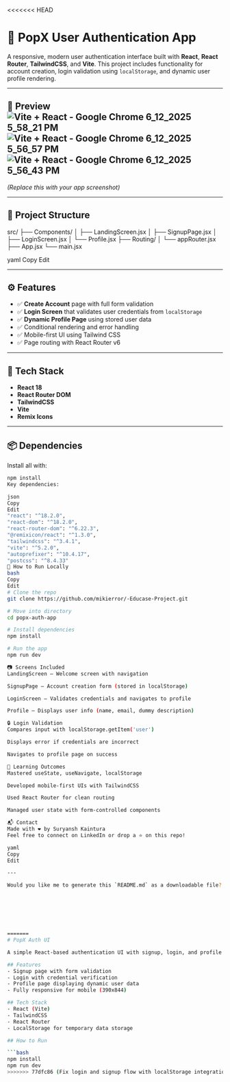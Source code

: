 <<<<<<< HEAD
# 🔐 PopX User Authentication App

A responsive, modern user authentication interface built with **React**, **React Router**, **TailwindCSS**, and **Vite**. This project includes functionality for account creation, login validation using `localStorage`, and dynamic user profile rendering.

---

## 📸 Preview![Vite + React - Google Chrome 6_12_2025 5_58_21 PM](https://github.com/user-attachments/assets/38edd9f5-528f-4cd2-99b4-af2fffdf2f6f)![Vite + React - Google Chrome 6_12_2025 5_56_57 PM](https://github.com/user-attachments/assets/e74e1725-e4c1-4f87-8fa1-020a04191ae3)![Vite + React - Google Chrome 6_12_2025 5_56_43 PM](https://github.com/user-attachments/assets/f6ef8b2a-b986-43e8-a2fa-e176b96f9fbe)




*(Replace this with your app screenshot)*

---

## 📁 Project Structure

src/
├── Components/
│ ├── LandingScreen.jsx
│ ├── SignupPage.jsx
│ ├── LoginScreen.jsx
│ └── Profile.jsx
├── Routing/
│ └── appRouter.jsx
├── App.jsx
└── main.jsx

yaml
Copy
Edit

---

## ⚙️ Features

- ✅ **Create Account** page with full form validation
- ✅ **Login Screen** that validates user credentials from `localStorage`
- ✅ **Dynamic Profile Page** using stored user data
- ✅ Conditional rendering and error handling
- ✅ Mobile-first UI using Tailwind CSS
- ✅ Page routing with React Router v6

---

## 🚀 Tech Stack

- **React 18**
- **React Router DOM**
- **TailwindCSS**
- **Vite**
- **Remix Icons**

---

## 📦 Dependencies

Install all with:

```bash
npm install
Key dependencies:

json
Copy
Edit
"react": "^18.2.0",
"react-dom": "^18.2.0",
"react-router-dom": "^6.22.3",
"@remixicon/react": "^1.3.0",
"tailwindcss": "^3.4.1",
"vite": "^5.2.0",
"autoprefixer": "^10.4.17",
"postcss": "^8.4.33"
🧪 How to Run Locally
bash
Copy
Edit
# Clone the repo
git clone https://github.com/mikierror/-Educase-Project.git

# Move into directory
cd popx-auth-app

# Install dependencies
npm install

# Run the app
npm run dev

📷 Screens Included
LandingScreen – Welcome screen with navigation

SignupPage – Account creation form (stored in localStorage)

LoginScreen – Validates credentials and navigates to profile

Profile – Displays user info (name, email, dummy description)

🔒 Login Validation
Compares input with localStorage.getItem('user')

Displays error if credentials are incorrect

Navigates to profile page on success

🧠 Learning Outcomes
Mastered useState, useNavigate, localStorage

Developed mobile-first UIs with TailwindCSS

Used React Router for clean routing

Managed user state with form-controlled components

📬 Contact
Made with ❤️ by Suryansh Kaintura
Feel free to connect on LinkedIn or drop a ⭐ on this repo!

yaml
Copy
Edit

---

Would you like me to generate this `README.md` as a downloadable file? Or push it directly to your repo with instructions?







=======
# PopX Auth UI

A simple React-based authentication UI with signup, login, and profile page using localStorage. Built with Vite + TailwindCSS.

## Features
- Signup page with form validation
- Login with credential verification
- Profile page displaying dynamic user data
- Fully responsive for mobile (390x844)

## Tech Stack
- React (Vite)
- TailwindCSS
- React Router
- LocalStorage for temporary data storage

## How to Run

```bash
npm install
npm run dev
>>>>>>> 77dfc86 (Fix login and signup flow with localStorage integration)
